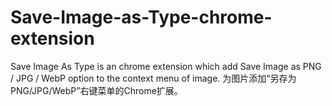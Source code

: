 # Save-Image-as-Type-chrome-extension
Save Image As Type is  an chrome extension which add Save Image as PNG / JPG / WebP option to the context menu of image. 为图片添加“另存为PNG/JPG/WebP”右键菜单的Chrome扩展。
